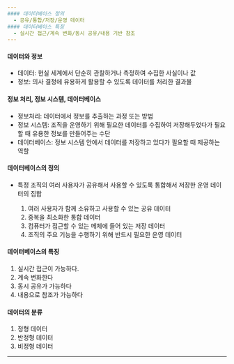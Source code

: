 ```yaml
---
#### 데이터베이스 정의 
  - 공유/통합/저장/운영 데이터
#### 데이터베이스 특징 
  - 실시간 접근/계속 변화/동시 공유/내용 기반 참조
---
```

#### 데이터와 정보
 - 데이터: 현실 세계에서 단순히 관찰하거나 측정하여 수집한 사실이나 값
 - 정보: 의사 결정에 유용하게 활용할 수 있도록 데이터를 처리한 결과물

#### 정보 처리, 정보 시스템, 데이터베이스
 - 정보처리: 데이터에서 정보를 추출하는 과정 또는 방법
 - 정보 시스템: 조직을 운영하기 위해 필요한 데이터를 수집하여 저장해두었다가 필요할 때 유용한 정보를 만들어주는 수단
 - 데이터베이스: 정보 시스템 안에서 데이터를 저장하고 있다가 필요할 때 제공하는 역할

#### 데이터베이스의 정의
 - 특정 조직의 여러 사용자가 공유해서 사용할 수 있도록 통합해서 저장한 운영 데이터의 집합
 
   1) 여러 사용자가 함께 소유하고 사용할 수 있는 공유 데이터
   2) 중복을 최소화한 통합 데이터
   3) 컴퓨터가 접근할 수 있는 메체에 들어 있는 저장 데이터
   4) 조직의 주요 기능을 수행하기 위해 반드시 필요한 운영 데이터

#### 데이터베이스의 특징
   1) 실시간 접근이 가능하다.
   2) 계속 변화한다
   3) 동시 공유가 가능하다
   4) 내용으로 참조가 가능하다

#### 데이터의 분류
   1) 정형 데이터
   2) 반정형 데이터
   3) 비정형 데이터
---
